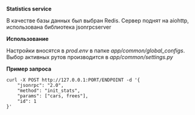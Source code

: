**Statistics service**

В качестве базы данных был выбран Redis. Сервер поднят на aiohttp, использована библиотека jsonrpcserver

**Использование**

Настройки вносятся в *prod.env* в папке *app/common/global_configs*. Выбор активных рутов производится в *app/common/settings.py*

**Пример запроса**
```
curl -X POST http://127.0.0.1:PORT/ENDPOINT -d '{
    "jsonrpc": "2.0",
    "method": "init_stats",
    "params": ["cars, frees"],
    "id": 1
}'
```
